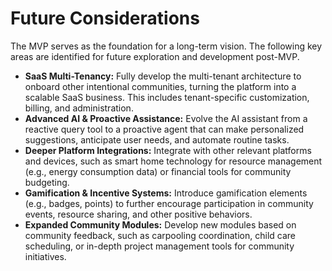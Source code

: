 # Future Considerations

The MVP serves as the foundation for a long-term vision. The following key areas are identified for future exploration and development post-MVP.

*   **SaaS Multi-Tenancy:** Fully develop the multi-tenant architecture to onboard other intentional communities, turning the platform into a scalable SaaS business. This includes tenant-specific customization, billing, and administration.
*   **Advanced AI & Proactive Assistance:** Evolve the AI assistant from a reactive query tool to a proactive agent that can make personalized suggestions, anticipate user needs, and automate routine tasks.
*   **Deeper Platform Integrations:** Integrate with other relevant platforms and devices, such as smart home technology for resource management (e.g., energy consumption data) or financial tools for community budgeting.
*   **Gamification & Incentive Systems:** Introduce gamification elements (e.g., badges, points) to further encourage participation in community events, resource sharing, and other positive behaviors.
*   **Expanded Community Modules:** Develop new modules based on community feedback, such as carpooling coordination, child care scheduling, or in-depth project management tools for community initiatives.
